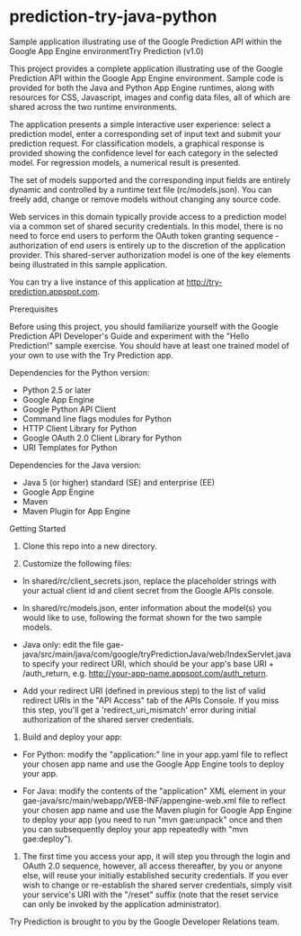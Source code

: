 prediction-try-java-python
==========================

Sample application illustrating use of the  Google Prediction API within the Google App Engine environmentTry Prediction (v1.0)

This project provides a complete application illustrating use of the 
Google Prediction API within the Google App Engine environment. Sample 
code is provided for both the Java and Python App Engine runtimes, 
along with resources for CSS, Javascript, images and config data files, 
all of which are shared across the two runtime environments.

The application presents a simple interactive user experience: select 
a prediction model, enter a corresponding set of input text and submit 
your prediction request. For classification models, a graphical response 
is provided showing the confidence level for each category in the 
selected model. For regression models, a numerical result is presented.

The set of models supported and the corresponding input fields are 
entirely dynamic and controlled by a runtime text file (rc/models.json). 
You can freely add, change or remove models without changing any source code.

Web services in this domain typically provide access to a prediction 
model via a common set of shared security credentials. In this model, 
there is no need to force end users to perform the OAuth token granting 
sequence - authorization of end users is entirely up to the discretion 
of the application provider. This shared-server authorization model is 
one of the key elements being illustrated in this sample application.

You can try a live instance of this application at 
http://try-prediction.appspot.com.

Prerequisites

Before using this project, you should familiarize yourself with the 
Google Prediction API Developer's Guide and experiment with the "Hello 
Prediction!" sample exercise. You should have at least one trained model 
of your own to use with the Try Prediction app.

Dependencies for the Python version:

- Python 2.5 or later
- Google App Engine
- Google Python API Client
- Command line flags modules for Python
- HTTP Client Library for Python
- Google OAuth 2.0 Client Library for Python
- URI Templates for Python

Dependencies for the Java version:

- Java 5 (or higher) standard (SE) and enterprise (EE)
- Google App Engine
- Maven
- Maven Plugin for App Engine

Getting Started

 1. Clone this repo into a new directory.

 1. Customize the following files:

  - In shared/rc/client_secrets.json, replace the placeholder strings with your actual client id and 
    client secret from the Google APIs console.

  - In shared/rc/models.json, enter information about the model(s) you would like to use, following 
    the format shown for the two sample models.

  - Java only: edit the file gae-java/src/main/java/com/google/tryPredictionJava/web/IndexServlet.java 
    to specify your redirect URI, which should be your app's base URI + 
    /auth_return, e.g. http://your-app-name.appspot.com/auth_return.

  - Add your redirect URI (defined in previous step) to the list of valid 
    redirect URIs in the "API Access" tab of the APIs Console. If you miss 
    this step, you'll get a 'redirect_uri_mismatch' error during initial 
    authorization of the shared server credentials.

 1. Build and deploy your app:

  - For Python: modify the "application:" line in your app.yaml file to 
    reflect your chosen app name and use the Google App Engine tools to 
    deploy your app.

  - For Java: modify the contents of the "application" XML element in 
    your gae-java/src/main/webapp/WEB-INF/appengine-web.xml file to 
    reflect your chosen app name and use the Maven plugin for Google 
    App Engine to deploy your app (you need to run "mvn gae:unpack" 
    once and then you can subsequently deploy your app repeatedly 
    with "mvn gae:deploy").

 1. The first time you access your app, it will step you through the login 
   and OAuth 2.0 sequence, however, all access thereafter, by you or anyone 
   else, will reuse your initially established security credentials. If you 
   ever wish to change or re-establish the shared server credentials, simply 
   visit your service's URI with the "/reset" suffix (note that the reset 
   service can only be invoked by the application administrator).

Try Prediction is brought to you by the Google Developer Relations team.

